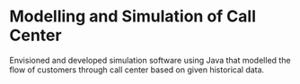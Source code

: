 # Modelling and Simulation of Call Center
Envisioned and developed simulation software using Java that modelled the flow of customers through call center based on given historical data.
